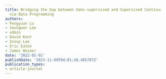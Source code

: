 ```yaml
---
title: Bridging the Gap between Semi-supervised and Supervised Continual Learning
  via Data Programming
authors:
- Pengyuan Lu
- Seungwon Lee
- admin
- David Kent
- Insup Lee
- Eric Eaton
- James Weimer
date: '2022-01-01'
publishDate: '2023-11-09T04:01:28.485707Z'
publication_types:
- article-journal
---
```

